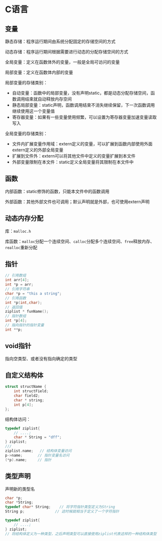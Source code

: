 # C语言

## 变量

静态存储：程序运行期间由系统分配固定的存储空间的方式

动态存储：程序运行期间根据需要进行动态的分配存储空间的方式

全局变量：定义在函数体外的变量，一般是全局可访问的变量

局部变量：定义在函数体内部的变量

局部变量的存储类别：

- 自动变量：函数中的局部变量，没有声明static，都是动态分配存储空间，函数调用结束就自动释放内存空间
- 静态局部变量：static声明，函数调用结束不消失继续保留，下一次函数调用继续使用这一个变量值
- 寄存器变量：如果有一些变量使用频繁，可以设置为寄存器变量加速变量读取写入

全局变量的存储类别：

- 文件内扩展变量作用域：extern定义的变量，可以扩展到函数内部使用外面extern定义的外部全局变量
- 扩展到文件外：extern可以将其他文件中定义的变量扩展到本文件
- 外部变量限制在本文件：static定义全局变量将其限制在本文件中

## 函数

内部函数：static修饰的函数，只能本文件中的函数调用

外部函数：其他外部文件也可调用；默认声明就是外部，也可使用extern声明

## 动态内存分配

库：`malloc.h`

库函数：`malloc`分配一个连续空间、`calloc`分配多个连续空间、`free`释放内存、`realloc`重新分配

## 指针

```c
// 引用数组
int arr[4];
int *p = arr;
// 引用字符串
char *p = "this a string";
// 引用函数
int *p(int,char);
// 返回值
ziplist * funName();
// 指针数组
int *p[4];
// 指向指针的指针变量
int **p;
```

## void指针

指向空类型、或者没有指向确定的类型

## 自定义结构体

```c
struct structName {
    int structField;
    char field2;
    char * string;
    int p[4];
};
```

结构体访问：

```c
typedef ziplist{
    // ....;
    char * String = "dff";
} ziplist;
/// 
ziplist.name;   // 结构体变量访问
p->name;       // 指针变量名访问
(*p).name;     // 指针
```



## 类型声明

声明新的类型名

```c
char *p;
char *String;
typedef char* String;    // 将字符指针类型定义为String
String p;              // 这时候就相当于定义了一个字符指针
```



```c
typedef ziplist{
    // ....;
} ziplist;
// 将结构体定义为一种类型，之后声明类型可以直接使用ziplist代表这样的一种结构体类型
```

